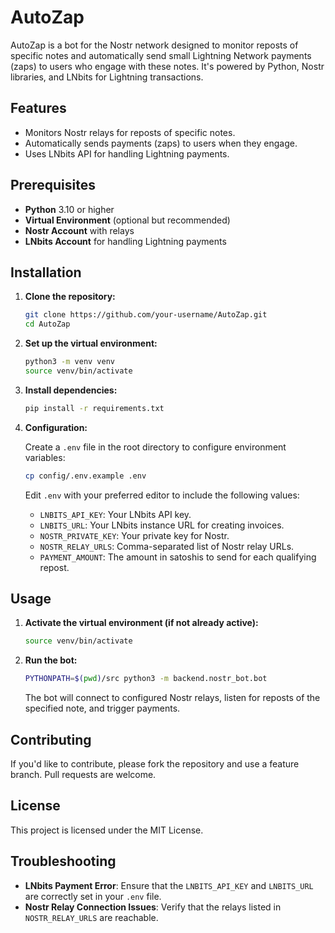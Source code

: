 # AutoZap

AutoZap is a bot for the Nostr network designed to monitor reposts of specific notes and automatically send small Lightning Network payments (zaps) to users who engage with these notes. It's powered by Python, Nostr libraries, and LNbits for Lightning transactions.

## Features

- Monitors Nostr relays for reposts of specific notes.
- Automatically sends payments (zaps) to users when they engage.
- Uses LNbits API for handling Lightning payments.

## Prerequisites

- **Python** 3.10 or higher
- **Virtual Environment** (optional but recommended)
- **Nostr Account** with relays
- **LNbits Account** for handling Lightning payments

## Installation

1. **Clone the repository:**

   ```bash
   git clone https://github.com/your-username/AutoZap.git
   cd AutoZap
   ```

2. **Set up the virtual environment:**

   ```bash
   python3 -m venv venv
   source venv/bin/activate
   ```

3. **Install dependencies:**

   ```bash
   pip install -r requirements.txt
   ```

4. **Configuration:**

   Create a `.env` file in the root directory to configure environment variables:

   ```bash
   cp config/.env.example .env
   ```

   Edit `.env` with your preferred editor to include the following values:

   - `LNBITS_API_KEY`: Your LNbits API key.
   - `LNBITS_URL`: Your LNbits instance URL for creating invoices.
   - `NOSTR_PRIVATE_KEY`: Your private key for Nostr.
   - `NOSTR_RELAY_URLS`: Comma-separated list of Nostr relay URLs.
   - `PAYMENT_AMOUNT`: The amount in satoshis to send for each qualifying repost.

## Usage

1. **Activate the virtual environment (if not already active):**

   ```bash
   source venv/bin/activate
   ```

2. **Run the bot:**

   ```bash
   PYTHONPATH=$(pwd)/src python3 -m backend.nostr_bot.bot
   ```

   The bot will connect to configured Nostr relays, listen for reposts of the specified note, and trigger payments.

## Contributing

If you'd like to contribute, please fork the repository and use a feature branch. Pull requests are welcome.

## License

This project is licensed under the MIT License.

## Troubleshooting

- **LNbits Payment Error**: Ensure that the `LNBITS_API_KEY` and `LNBITS_URL` are correctly set in your `.env` file.
- **Nostr Relay Connection Issues**: Verify that the relays listed in `NOSTR_RELAY_URLS` are reachable.
